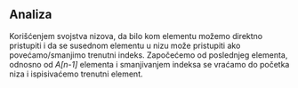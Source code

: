 ## Analiza
Korišćenjem svojstva nizova, da bilo kom elementu možemo direktno pristupiti i da se susednom elementu u nizu može pristupiti ako povećamo/smanjimo trenutni indeks. Započećemo od poslednjeg elementa, odnosno od *A[n-1]* elementa i smanjivanjem indeksa se vraćamo do početka niza i ispisivaćemo trenutni element.